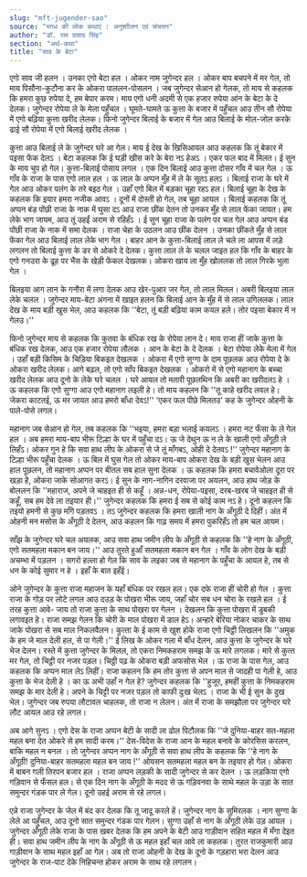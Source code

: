 ```yaml
---
slug: "mft-jugender-sao"
source: "मगध की लोक कथाएं : अनुशाीलन एवं संचयन"
author: "डॉ. राम प्रसाद सिंह"
section: "अर्थ-कथा"
title: "साव के बेटा"
---
```

एगो साव जी हलन । उनका एगो बेटा हल । ओकर नाम जुगेन्दर हल । ओकर बाप बचपने में मर गेल, तो माय पिसौना-कुटौना कर के ओकरा पाललन-पोसलन । जब जुगेन्दर सेआन हो गेलक, तो माय से कहलक कि हमरा कुछ रुपेया दे, हम बेपार करम। माय एगो धनी अदमी से एक हजार रुपेया आंन के बेटा के दे देलक। जुगेन्दर रोपेया ले के मेला पहुँचल । घूमते-घामते ऊ कुत्ता के बजार में पहुँचल आउ तीन सौ रोपेया में एगो बढ़िया कुत्ता खरीद लेलक। फिनो जुगेन्दर बिलाई के बजार में गेल आउ बिलाई के मोल-जोल करके ढाई सौ रोपेया में एगो बिलाई खरीद लेलक । 

कुत्ता आउ बिलाई ले के जुगेन्दर घरे आ गेल। माय ई देख के खिसिआयल आउ कहलक कि तूं बेकार में पइसा फेंक देलऽ । बेटा कहलक कि ई घड़ी खीस करे के बेरा नऽ हेअऽ । एकर फल बाद में मिलत। ई सुन के माय चुप हो गेल। कुत्ता-बिलाई पोसाय लगल । एक दिन बिलाई आउ कुत्ता दोसर गाँव में चल गेल । ऊ गाँव के राजा के पास एगो लाल हल । ऊ लाल के अप्पन मुँह में ले के सूतऽ हलऽ । बिलाई राजा के घरे में गेल आउ ओकर पलंग के तरे बइठ गेल । उहाँ एगो बिल में बड़का चूहा रहऽ हल। बिलाई चूहा के देख के कहलक कि इयार हमरा नजीक आवऽ । दूनों में दोस्ती हो गेल, तब चूहा आयल । बिलाई कहलक कि तूं अप्पन बंड पोंछी राजा के नाक में घुसा दऽ आउ राजा छींक देतन तो उनकर मुँह से लाल फेंका जायत। हम लेके भाग जायम, आउ तूं उहईं अराम से रहिहँऽ । ई सुन चूहा राजा के पलंग पर चल गेल आउ अप्पन बंड पोंछी राजा के नाक में समा देलक । राजा चेहा के उठलन आउ छींक देलन । उनका छींकते मुँह से लाल फेंका गेल आउ बिलाई लाल लेके भाग गेल । बाहर आन के कुत्ता-बिलाई लाल ले चले ला आपस में लड़े लगलन तो बिलाई कुत्ता के डर से ओकरे दे देलक। कुत्ता लाल ले के चलल जाइत हल कि गाँव के बाहर के एगो गनउरा के ढूह पर भैंस के खेड़ी फेंकल देखलक। ओकरा खाय ला मुँह खोललक तो लाल गिरके भुला गेल ।
 
बिलइया आग लान के गनौरा में लगा देलक आउ खेर-पुआर जर गेल, तो लाल मिलल। अबरी बिलइया लाल लेके चलल । जुगेन्दर माय-बेटा अंगना में खाइत हलन कि बिलाई आन के मुँह में से लाल उगिललक। लाल देख के माय बड़ी खुस भेल, आउ कहलक कि ''बेटा, तूं बड़ी बढ़िया काम कयल हले। तोर पइसा बेकार में न गेलउ।'' 

फिनो जुगेन्दर माय से कहलक कि कुतवा के बंधिक रख के रोपेया लान दे। माय राजा हीं जाके कुत्ता के बंधिक रख देलक, आउ एक हजार रोपेया लौलक । आन के बेटा के दे देलक । बेटा रोपेया लेके मेला में गेल । उहाँ बड़ी किसिम के चिड़िया बिकइत देखलक । ओकरा में एगो सुग्गा के दाम पूछलक आउ रोपेया दे के ओकरा खरीद लेलक। आगे बढ़ल, तो एगो साँप बिकइत देखलक । ओकरो में से एगो महानाग के बच्चा खरीद लेलक आउ दूनो के लेके घरे चलल । घरे आयल तो मतारी पूछलथिन कि अबरी का खरीदलऽ हे । ऊ कहलक कि एगो सुग्गा आउ एगो महानाग लइली हे। तो माय कहलन कि ''तू काहे खरीद लवल हे। जेकरा काटतई, ऊ मर जायत आउ हमरो बाँधा देवऽ!'' 'एकर फल पीछे मिलतउ' कह के जुगेन्दर ओहनी के पाले-पोसे लगल।
 
महानाग जब सेआन हो गेल, तब कहलक कि ''भइया, हमरा बड़ा भलाई कयलऽ । हमरा नट फँसा के ले गेल हल । अब हमरा माय-बाप भीरू टिल्हा के घर में पहुँचा दऽ। ऊ जे देथुन ऊ न ले के खाली एगो अँगूठी ले लिहँऽ। ओकर गुन हे कि सवा हाथ लीप के ओकरा से जे तूं माँगबऽ, ओही दे देतवऽ !'’ जुगेन्दर महानाग के टिल्हा भीरू पहुँचा देलक । ऊ बिल में घुस गेल तो ओकर माय-बाप ओकरा देख के बड़ी खुस भेलन आउ हाल पूछलन, तो महानाग अप्पन पर बीतल सब हाल सुना देलक । ऊ कहलक कि हमरा बचावेओला दूरा पर खड़ा हेे, ओकरा जाके सोआगत करऽ। ई सुन के नाग-नागिन दरवाजा पर अयलन, आउ हाथ जोड़ के बोललन कि ''महाराज, अपने जे चाहइत ही से कहूँ । अन्न-धन, रोपेया-पइसा, दरब-खरब जे चाहइत ही से कहूँ, सब हम देवे ला तइयार ही।'' जुगेन्दर कहलक कि हमरा ई सब से कोई काम नऽ हे। दूनो कहलन कि तइयो हमनी से कुछ माँगे पड़तवऽ । तऽ जुगेन्दर कहलक कि हमरा खाली नाग के अँगूठी दे दिहीं। अंत में ओहनी मन मसोस के अँगूठी दे देलन, आउ कहलन कि गाढ़ समय में हमरा पुकरिहँऽ तो हम चल आयम। 

साँझ के जुगेन्दर घरे चल अयलक, आउ सवा हाथ जमीन लीप के अँगूठी से कहलक कि ''हे नाग के अँगूठी, एगो सतमहला मकान बन जाय।'' आउ तुरते हुआँ सतमहला मकान बन गेल । गाँव के लोग देख के बड़ी अचम्भा में पड़लन । सगरो हल्ला हो गेल कि साव के लइका जब से महानाग के पहुँचा के आयल हे, तब से धन के कोई सुमार न हे । इहाँ के बात इहँई। 

ओने जुगेन्दर के कुत्ता राजा महाजन के यहाँ बंधिक पर रखल हल। एक दफे राजा हीं चोरी हो गेल । कुत्ता राजा के गोड़ पर लोटे लगल आउ दउड़ के पोखरा भीरू जाय, जहाँ चोर सब धन चोरा के रखले हल । ई तरह कुत्ता आवे- जाय तो राजा कुत्ता के साथ पोखरा पर गेलन । देखलन कि कुत्ता पोखरा में डुबकी लगावइत हे। राजा समझ गेलन कि चोरी के माल पोखरा में डाल हेऽ। अन्हारे बेरिया नोकर चाकर के साथ जाके पोखरा से सब माल निकलवैलन। कुत्‍ता के ई काम से खुश होके राजा एगो चिट्ठी लिखलन कि ''अमुक के हम जे माल देली हल, से पा गेली।'' ई लिख के ओकर गला में बाँध देलन, आउ कुत्ता के जुगेन्दर के घरे भेज देलन। रस्‍ते में कुत्ता जुगेन्दर के मिलल, तो एकरा निमकहराम समझ के ऊ मारे लगलक। मारे से कुत्‍त मर गेल, तो चिट्ठी पर नजर पड़ल। चिठ्ठी पढ़ के ओकरा बड़ी अफसोस भेल । ऊ राजा के पास गेल, आउ कहलक कि अप्पन माल लेऽ लिहीं। राजा कहलन कि हम तोर कुत्ता से अपन माल से जादही पा गेली हे, आउ कुत्ता के भेज देली हे । का ऊ अभी उहाँ न गेल हे? जुगेन्‍दर कहलक कि ''हुजूर, हमहीं कुत्ता के निमकहराम समझ के मार देली हे। अपने के चिट्टी पर नजर पड़ल तो काफी दुःख भेलऽ । राजा के भी ई सुन के दुख भेल। जुगेन्दर जब रुपया लौटावल चाहलक, तो राजा न लेलन। अंत में राजा के समझौला पर जुगेन्दर घरे लौट आयल आउ रहे लगल। 

अब आगे सुनऽ । एगो देस के राजा अप्पन बेटी के सादी ला ढोल पिटौलक कि ''जे दुनिया-बाहर सत-महला महल बना देत ओकरे से हम सादी करम।'' देस-विदेस के राजा आन के महल बनावे के कोरसिस करलन, बाकि महल न बनल । तो जुगेन्दर अप्पन नाग के अँगूठी से सवा हाथ लीप के कहलक कि ''हे नाग के अँगूठी! दुनिया-बाहर सतमहला महल बन जाय !'' ओयसन सतमहला महल बन के तइयार हो गेल। ओकरा में बाबन गली तिरपन बजार हल । राजा अप्पन लड़की के सादी जुगेन्दर से कर देलन । ऊ लड़किया एगो गड़िवान से फँसल हल। से एक दिन नाग के अँगूठी के मदद से ऊ गड़िवनवा के साथे महल के उड़ा के सात समुन्दर गंडक पार ले गेल। दूनो उहई अराम से रहे लगल।
 
एन्ने राजा जुगेन्दर के जेल में बंद कर देलक कि तू जादू करले हें। जुगेन्दर नाग के सुमिरलक । नाग सुग्गा के लेले आ पहुँचल, आउ दूनो सात समुन्दर गंडक पार गेलन। सुग्गा उहाँ से नाग के अँगूठी लेके उड़ आयल । जुगेन्दर अँगूठी लेके राजा के पास खबर देलक कि हम अपने के बेटी आउ गाड़ीवान सहित महल में मँगा देइत ही। सवा हाथ जमीन लीप के नाग के अँगूठी से ऊ महल इहाँ चल आवे ला कहलक। तुरत राजकुमारी आउ गाड़ीवान के साथ महल इहाँ आ गेल। अब तो राजा ओहनी के देख के दूनो के गड़हारा भरा देलन आउ जुगेन्दर के राज-पाट देके निहिचन्त होकर अराम के साथ रहे लगलन। 
